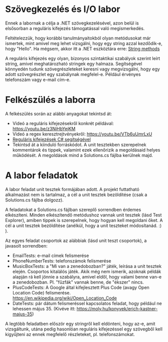 # Szövegkezelés és I/O labor

Ennek a labornak a célja a .NET szövegkezelésével, azon belül is elsősorban a reguláris kifejezés támogatással való megismerkedés.

Feltételezzük, hogy korábbi tanulmányaitokból olyan metódusokat már ismertek, mint amivel meg lehet vizsgálni, hogy egy string azzal kezdődik-e, hogy "Hello". Ha mégsem, akkor itt a .NET eszköztára erre: [String methods](https://docs.microsoft.com/en-us/dotnet/api/system.string?view=netframework-4.7.2)

A reguláris kifejezés egy olyan, bizonyos szintaktikai szabályok szerint leírt string, amivel meghatározható stringek egy halmaza. Segítségével könnyedén tudunk szövegrészleteket keresni vagy megvizsgálni, hogy egy adott szövegrészlet egy szabálynak megfelel-e. Például érvényes telefonszám vagy e-mail cím-e.

# Felkészülés a laborra

A felkészülés során az alábbi anyagokat tekintsd át:

- Videó a reguláris kifejezésekről konkrét példával: https://youtu.be/z3NiHbYejKM
- Videó a regex keresztrejtvényekről: https://youtu.be/VTb6uUmrLxU
- [Reguláris kifejezések C# segítségével](https://docs.microsoft.com/en-us/dotnet/api/system.text.regularexpressions.regex?view=netframework-4.7.2)
- Tekintsd át a kiinduló forráskódot. A unit tesztekben szerepelnek kommentárok és tippek, valamint ezek ellenőrizik a megoldásaid helyes működését. A megoldások mind a Solutions.cs fájlba kerülnek majd.

# A labor feladatok

A labor feladat unit tesztek formájában adott. A projekt futtatható alkalmazást nem is tartalmaz, a cél a unit tesztek bezöldítése (csak a Solutions.cs fájlba dolgozz).

A feladatokat a Solutions.cs fájlban szereplő sorrendben érdemes elkészíteni.
Minden elkészítendő metódushoz vannak unit tesztek (lásd Test Explorer), amiben tippek is szerepelnek, hogy hogyan kell megoldani őket.
A cél a unit tesztek bezöldítése (anélkül, hogy a unit teszteket módosítanád. :) ).

Az egyes feladat csoportok az alábbiak (lásd unit teszt csoportok), a javasolt sorrendben:
- EmailTests: e-mail címek felismerése
- PhoneNumberTests: telefonszámok felismerése
- MusicBoxTests: a "Mi van a zenedobozban?" játék, leírása a unit tesztek elején. Csoportos kitalálós játék. Akik még nem ismerik, azoknak példák alapján rá kell jönnie a szabályra, amivel eldől, hogy valami benne van-e a zenedobozban. Pl. "fűzfák" vannak benne, de "ékszer" nincs.
- PlusCodeTests: A Google által kifejlesztett Plus Code (avagy Open Location Code) felismerése. https://en.wikipedia.org/wiki/Open_Location_Code
- DateTests: pár dátum felismeréssel kapcsolatos feladat, hogy például ne lehessen május 35. (Kivéve itt: https://moly.hu/konyvek/erich-kastner-majus-35)

A legtöbb feladatben először egy stringről kell eldönteni, hogy az-e, amit vizsgáltunk, utána pedig hasonlóan reguláris kifejezéssel egy szövegből kell kigyűjteni az ennek megfelelő részleteket, pl. telefonszámokat.

